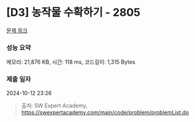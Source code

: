 # [D3] 농작물 수확하기 - 2805 

[문제 링크](https://swexpertacademy.com/main/code/problem/problemDetail.do?contestProbId=AV7GLXqKAWYDFAXB) 

### 성능 요약

메모리: 21,876 KB, 시간: 118 ms, 코드길이: 1,315 Bytes

### 제출 일자

2024-10-12 23:26



> 출처: SW Expert Academy, https://swexpertacademy.com/main/code/problem/problemList.do